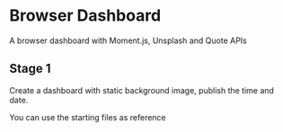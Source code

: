 # Browser Dashboard
A browser dashboard with Moment.js, Unsplash and Quote APIs


## Stage 1
Create a dashboard with static background image, publish the time and date.

You can use the starting files as reference